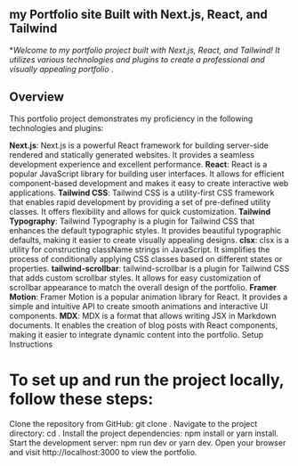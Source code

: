 ## my Portfolio site Built with Next.js, React, and Tailwind

**Welcome to my portfolio project built with Next.js, React, and Tailwind!  It utilizes various technologies and plugins to create a professional and visually appealing portfolio* .

## Overview

This portfolio project demonstrates my proficiency in the following technologies and plugins:

**Next.js**: Next.js is a powerful React framework for building server-side rendered and statically generated websites. It provides a seamless development experience and excellent performance.
**React**: React is a popular JavaScript library for building user interfaces. It allows for efficient component-based development and makes it easy to create interactive web applications.
**Tailwind CSS**: Tailwind CSS is a utility-first CSS framework that enables rapid development by providing a set of pre-defined utility classes. It offers flexibility and allows for quick customization.
**Tailwind Typography**: Tailwind Typography is a plugin for Tailwind CSS that enhances the default typographic styles. It provides beautiful typographic defaults, making it easier to create visually appealing designs.
**clsx**: clsx is a utility for constructing className strings in JavaScript. It simplifies the process of conditionally applying CSS classes based on different states or properties.
**tailwind-scrollbar**: tailwind-scrollbar is a plugin for Tailwind CSS that adds custom scrollbar styles. It allows for easy customization of scrollbar appearance to match the overall design of the portfolio.
**Framer Motion**: Framer Motion is a popular animation library for React. It provides a simple and intuitive API to create smooth animations and interactive UI components.
**MDX**: MDX is a format that allows writing JSX in Markdown documents. It enables the creation of blog posts with React components, making it easier to integrate dynamic content into the portfolio.
Setup Instructions


# To set up and run the project locally, follow these steps:


Clone the repository from GitHub: git clone <repository-url>.
Navigate to the project directory: cd <project-directory>.
Install the project dependencies: npm install or yarn install.
Start the development server: npm run dev or yarn dev.
Open your browser and visit http://localhost:3000 to view the portfolio.
